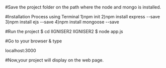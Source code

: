 #Save the project folder on the path where the node and mongo is installed.

#Installation Process using Terminal
	1)npm init
	2)npm install express --save
	3)npm install ejs --save
	4)npm install mongoose --save

#Run the project
$ cd IIGNISER2
IIGNISER2 $ node app.js

#Go to your browser & type

localhost:3000

#Now,your project will display on the web page.
